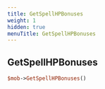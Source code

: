 ```yaml
---
title: GetSpellHPBonuses
weight: 1
hidden: true
menuTitle: GetSpellHPBonuses
---
```

## GetSpellHPBonuses
```perl
$mob->GetSpellHPBonuses()
```